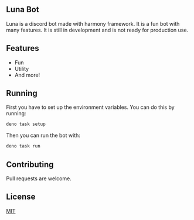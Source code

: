 ## Luna Bot

Luna is a discord bot made with harmony framework. It is a fun bot with many
features. It is still in development and is not ready for production use.

## Features

- Fun
- Utility
- And more!

## Running

First you have to set up the environment variables. You can do this by running:

```sh
deno task setup
```

Then you can run the bot with:

```sh
deno task run
```

## Contributing

Pull requests are welcome.

## License

[MIT](https://choosealicense.com/licenses/mit/)
